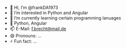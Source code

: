 - 👋 Hi, I’m @frankDA1973
- 👀 I’m interested in Python and Angular
- 🌱 I’m currently learning certain programming lanuages
- 💞️ Python, Angular
- 📫 E-Mail: f.brecht@mail.de
- 😄 Pronouns: ...
- ⚡ Fun fact: ...

<!---
frankDA1973/frankDA1973 is a ✨ special ✨ repository because its `README.md` (this file) appears on your GitHub profile.
You can click the Preview link to take a look at your changes.
--->
